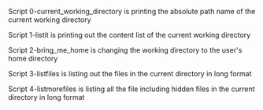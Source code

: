 Script 0-current_working_directory is printing the absolute path name of the current working directory

Script 1-listit is printing out the content list of the current working directory

Script 2-bring_me_home is changing the working directory to the user's home directory

Script 3-listfiles is listing out the files in the current directory in long format

Script 4-listmorefiles is listing all the file including hidden files in the current directory in long format
